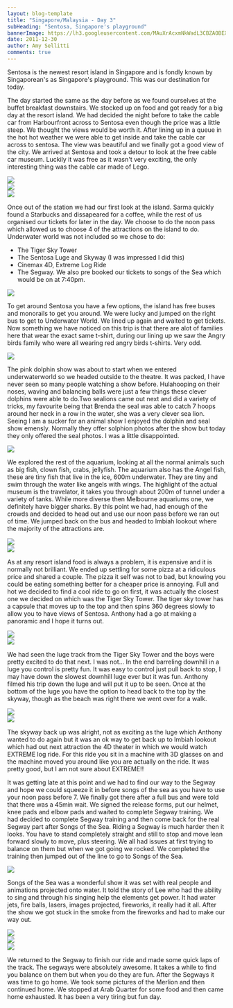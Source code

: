 ```yaml
---
layout: blog-template
title: "Singapore/Malaysia - Day 3"
subHeading: "Sentosa, Singapore's playground"
bannerImage: https://lh3.googleusercontent.com/MAuXrAcxmNkWadL3CBZAOBEXjih6H18RM23EAEKlAmj6UfwH4pVsCDdjGbLEZr0O0A31qDazdHlF54DMq1rRLYLwLd0STR6xZjAu6ObvBXu09jN6z1wstJhtSQNoslkjDgTBXDRG_w
date: 2011-12-30
author: Amy Sellitti
comments: true
---
```


Sentosa is the newest resort island in Singapore and is fondly known by Singaporean's as Singapore's playground. This was our destination for today.

The day started the same as the day before as we found ourselves at the buffet breakfast downstairs. We stocked up on food and got ready for a big day at the resort island. We had decided the night before to take the cable car from Harbourfront across to Sentosa even though the price was a little steep. We thought the views would be worth it. After lining up in a queue in the hot hot weather we were able to get inside and take the cable car across to sentosa. The view was beautiful and we finally got a good view of the city. We arrived at Sentosa and took a detour to look at the free cable car museum. Luckily it was free as it wasn't very exciting, the only interesting thing was the cable car made of Lego.

<div class="center-image"><img src="https://lh3.googleusercontent.com/GncABpx0iOlrytibs1eM0OcDNkk7mlrM5IdlZA-1snYOYVdVA-Ngq-Sic5COEH16A_comZSICaOeERMKRJKLC6WIIAdkXe2qqI_GQ8LNTjyRWO2oju0XfdXdmjNsac1v8t5QuLRZwg" /></div>
<div class="center-image"><img src="https://lh3.googleusercontent.com/b0918_u-yxCtL_Wq8Y1OMLLE-P5qCvuStQJml0IremLjNowd3yg4lYc6uOItCX3dXMluuXx0nRvP0iS6ZLoaBiOyQgQsW4MGSIfAS3s1ouZIXldxV77LLVtzt21UzlPw4RYwQExvsw" /></div>
<div class="center-image"><img src="https://lh3.googleusercontent.com/zd9H1FlLRRzbDwAR_QI4jlAlgXKtckSamdNuvvFviuhLalF5p3hi2EhzgWALTHUrdBfAHGK2hj-E4PjZ2an4fFoHUlLv7zhEVycQ1FgBqHn7nWBwI2bZ_Dw8z4q5bfpCCHnvB9rpUA" /></div>

Once out of the station we had our first look at the island. Sarma quickly found a Starbucks and dissapeared for a coffee, while the rest of us organised our tickets for later in the day. We choose to do the noon pass which allowed us to choose 4 of the attractions on the island to do. Underwater world was not included so we chose to do:  
- The Tiger Sky Tower
- The Sentosa Luge and Skyway (I was impressed I did this) 
- Cinemax 4D, Extreme Log Ride
- The Segway.
We also pre booked our tickets to songs of the Sea which would be on at 7:40pm.

<div class="center-image"><img src="https://lh3.googleusercontent.com/arv3udmplGpTmZY-jUgwYWad-_1qy3frDEUIUsnb7a3MGbtriYmXizyg46A2fGdg7fcyyV7m1-Uhk-anPS5c6yrJaalukSTS4qm0OlLeK4ecGAsGF52JlanSXCWKSHGNbOPHC8EaZA" /></div>

To get around Sentosa you have a few options, the island has free buses and monorails to get you around. We were lucky and jumped on the right bus to get to Underwater World. We lined up again and waited to get tickets. Now something we have noticed on this trip is that there are alot of families here that wear the exact same t-shirt, during our lining up we saw the Angry birds family who were all wearing red angry birds t-shirts. Very odd. 

<div class="center-image"><img src="https://lh3.googleusercontent.com/o1mCsGNWlrJktWYX1Pg5K-sKTCKlDPSFgn8LhH6HxP7XgblXN2EWlkVUAiTwdB8duG95UCfnCj4f7CzbMtrHgWfhTMuLE4hOIffYLTPBpgEv4kxNBqCf8BgqnH5MEZxsnM_wwmFyaA" /></div>

The pink dolphin show was about to start when we entered underwaterworld so we headed outside to the theatre. It was packed, I have never seen so  many people watching a show before. Hulahooping on their noses, waving and balancing balls were just a few things these clever dolphins were able to do.Two sealions came out next and did a variety of tricks, my favourite being that Brenda the seal was able to catch 7 hoops around her neck in a row in the water, she was a very clever sea lion. Seeing I am a sucker for an animal show I enjoyed the dolphin and seal show emensly. Normally they offer solphion photos after the show but today they only offered the seal photos. I was a little disappointed.

<div class="center-image"><img src="https://lh3.googleusercontent.com/yRdV-lVKAI4fmGx_VWNc5gIcsY17-UF1x0rQcDCZ3KaezL4c4AZd6N7Go4OoqwLOdvNRyukOiBLWKAdDQIAJ2UOoxr4DvZ8XHycxOq6jUeMcwwqoSBX7EM1o2H23QT68Muwbpi5RlQ" /></div>

We explored the rest of the aquarium, looking at all the normal animals such as big fish, clown fish, crabs, jellyfish. The aquarium also has the Angel fish, these are tiny fish that live in the ice, 600m underwater. They are tiny and swim through the water like angels with wings. The highlight of the actual museum is the travelator, it takes you through about 200m of tunnel under a variety of tanks. While more diverse then Melbourne aquariums one, we definitely have bigger sharks. By this point we had, had enough of the crowds and decided to head out and use our noon pass before we ran out of time. We jumped back on the bus and headed to Imbiah lookout where the majority of the attractions are. 

<div class="center-image"><img src="https://lh3.googleusercontent.com/A_aok2wuzYeTyozzi4AYDdbl8Kw0TVxU3UpbH5ChEoaQGRPyxS2agR_TdZeFP_I0MK90kkXkJssThUYrmDI0lkwBDVtVyOTTQow25jqvpzUjzq4HooHU2tb5M9Gz1AutLe7HeS0NfA" /></div>
<div class="center-image"><img src="https://lh3.googleusercontent.com/OGBUhwSWVmxRbNyKrc-GPzEW5rz3KgTOLDcDAGG-X_iztNWW00ZAnbG9NJmu0E18z730Va9U878oew6f_jPn6CtgsLmpu0Yotewh0Ho6adbRiKDGS0GGQqVtaeqRtlbX9qxeOVeDaw" /></div>

As at any resort island food is always a problem, it is expensive and it is normally not brilliant. We ended up settling for some pizza at a ridiculous price and shared a couple. The pizza it self was not to bad, but knowing you could be eating something better for a cheaper price is annoying. Full and hot we decided to find a cool ride to go on first, it was actually the closest one we decided on which was the Tiger Sky Tower. The tiger sky tower has a capsule that moves up to the top and then spins 360 degrees slowly to allow you to have views of Sentosa. Anthony had a go at making a panoramic and I hope it turns out. 

<div class="center-image"><img src="https://lh3.googleusercontent.com/DQ2eoVCpqXd15YF5GJtyE-754hqjkSatOETCuMFV9Ka9seOAusJIKaMJJf4MqN6HwjkTMPgw9KkHKWmrG2DCUiMUe6JE_zdqsdJi5ee6rvGRZzu7EbfHbpgDBLSJHq9zL5F8l8yM5Q" /></div>
<div class="center-image"><img src="https://lh3.googleusercontent.com/pDoodNFY2vyFY5UNbAypNbUze4rUUktODw8AEq7bsvOYXQNIBf-cdwZpb-Eu373PmRlK35W34uqO4sGsquVBAua0LqTUljGxzfpktQiD0973hGy61vBL7ApQJflmfxvrHLg4uzG5aA" /></div>

We had seen the luge track from the Tiger Sky Tower and the boys were pretty excited to do that next. I was not... In the end barreling downhill in a luge you control is pretty fun. It was easy to control just pull back to stop, I may have down the slowest downhill luge ever but it was fun. Anthony filmed his trip down the luge and will put it up to be seen. Once at the bottom of the luge you have the option to head back to the top by the skyway, though as the beach was right there we went over for a walk.

<div class="center-image"><img src="https://lh3.googleusercontent.com/foAvJWJvuyO5hWq5Iv3wylvNtkq6T5Uf4m3oG_sFMeGI_8KQ0TFg20bfcpclJIgwK6BiehZ-YK6qEcBcZLXtEm5Tv2OWbXbJTvihbjteI-GYKj6NNaOCr7jNJQD6-VbA4sx8NUvU5g" /></div>
<div class="center-image"><img src="https://lh3.googleusercontent.com/8dmozGpt8wuhq8HMtejsIzEUKRKniN-HOljibhbjA77RcF2dFY3D9u-3TmRuFR5UG7Qh0HQaRYrgfuXS2sFYiFiKJ6rXpNTKT4CLOxAKnZB41Burr97r9LJCa3ZcRw5yVKkhG9VJag" /></div>

The skyway back up was alright, not as exciting as the luge which Anthony wanted to do again but it was an ok way to get back up to Imbiah lookout which had out next attraction the 4D theater in which we would watch EXTREME log ride. For this ride you sit in a machine with 3D glasses on and the machine moved you around like you are actually on the ride. It was pretty good, but I am not sure about EXTREME!!

It was getting late at this point and we had to find our way to the Segway and hope we could squeeze it in before songs of the sea as you have to use your noon pass before 7. We finally got there after a full bus and were told that there was a 45min wait. We signed the release forms, put our helmet, knee pads and elbow pads and waited to complete Segway training. We had decided to complete Segway training and then come back for the real Segway part after Songs of the Sea. Riding a Segway is much harder then it looks. You have to stand completely straight and still to stop and move lean forward slowly to move, plus steering. We all had issues at first trying to balance on them but when we got going we rocked. We completed the training then jumped out of the line to go to Songs of the Sea.

<div class="center-image"><img src="https://lh3.googleusercontent.com/5tshU5zSoVgq25VNoQvMLkr43ykhyOt652b0LsrmaISr654ojpdaY2f-gWZ3GNOEZHuL4xGSDEzN_VnNCwuAvIdlJhLDMkJ45_OSHgcRDk6SG2RlrF2UFcKDAl1SKk3O5tLbOMJ6Qg" /></div>

Songs of the Sea was a wonderful show it was set with real people and animations projected onto water. It told the story of Lee who had the ability to sing and through his singing help the elements get power. It had water jets, fire balls, lasers, images projected, fireworks, it really had it all. After the show we got stuck in the smoke from the fireworks and had to make our way out. 

<div class="center-image"><img src="https://lh3.googleusercontent.com/MAuXrAcxmNkWadL3CBZAOBEXjih6H18RM23EAEKlAmj6UfwH4pVsCDdjGbLEZr0O0A31qDazdHlF54DMq1rRLYLwLd0STR6xZjAu6ObvBXu09jN6z1wstJhtSQNoslkjDgTBXDRG_w" /></div>
<div class="center-image"><img src="https://lh3.googleusercontent.com/K-Op6_0TMDT5wMG99Z6B_rG46x7OlArBVRRXqlSMw8dnWWT4KUM0yBhLySSoaXWKrDcZ3EzjaJdWZmzXFixsVXqBv4dK1OWLjFyHwNi9nOKhTqw7VnAR7E9Aj4pf9y57VRDh2Vn4eg" /></div>
<div class="center-image"><img src="https://lh3.googleusercontent.com/JApBqmu6nqgQEYmTYMs-5YycZtEaj-KBa_UH9dViz6K5HKVpnhbpSlliUsoLJ2P0cMYdzrP2AlKFBkqkaH816Rg1hreOJ5MTzRIyEqju4ksuqqHJZKhYI2TXSGEdD0lHstKw6xwLkw" /></div>

We returned to the Segway to finish our ride and made some quick laps of the track. The segways were absolutely awesome. It takes a while to find you balance on them but when you do they are fun. After the Segways it was time to go home. We took some pictures of the Merlion and then continued home. We stopped at Arab Quarter for some food and then came home exhausted. It has been a very tiring but fun day.   


